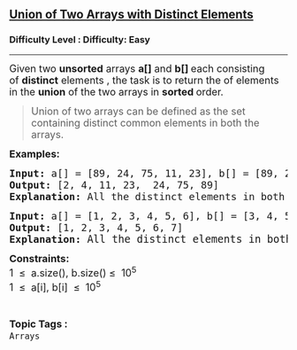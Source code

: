 <h2><a href="https://www.geeksforgeeks.org/problems/union-of-two-arrays-with-distinct-elements/1?page=1&category=Arrays,Strings&difficulty=Easy&status=solved,unsolved,attempted&sortBy=accuracy">Union of Two Arrays with Distinct Elements</a></h2><h3>Difficulty Level : Difficulty: Easy</h3><hr><div class="problems_problem_content__Xm_eO"><p><span style="font-size: 18px;">Given two&nbsp;<strong>unsorted</strong>&nbsp;arrays&nbsp;<strong>a[]</strong>&nbsp;and&nbsp;<strong>b[]&nbsp;</strong>each consisting of&nbsp;<strong>distinct</strong>&nbsp;elements , the task is to return the&nbsp;of elements in the&nbsp;<strong>union</strong> of the two arrays in <strong>sorted </strong>order.</span></p>
<blockquote><span style="font-size: 18px;">Union of two arrays can be defined as the set containing distinct common elements in both the arrays.&nbsp;</span></blockquote>
<p><strong><span style="font-size: 18px;">Examples:</span></strong></p>
<pre><strong><span style="font-size: 18px;">Input: </span></strong><span style="font-size: 18px;">a[] = [89, 24, 75, 11, 23], b[] = [89, 2, 4]</span><br><span style="font-size: 18px;"><strong>Output: </strong>[2, 4, 11, 23,  24, 75, 89]
</span><span style="font-size: 18px;"><strong>Explanation: </strong>All the distinct elements in both arrays.</span></pre>
<pre><strong><span style="font-size: 18px;">Input: </span></strong><span style="font-size: 18px;">a[] = [1, 2, 3, 4, 5, 6], b[] = [3, 4, 5, 6, 7]
<strong>Output: </strong>[1, 2, 3, 4, 5, 6, 7]<strong>
Explanation: </strong></span><span style="font-size: 14pt;">All the distinct elements in both arrays.
</span></pre>
<p><span style="font-size: 18px;"><strong>Constraints:</strong></span><br><span style="font-size: 18px;">1&nbsp; ≤&nbsp; a.size(), b.size() ≤&nbsp; 10<sup>5</sup><br>1&nbsp; ≤&nbsp; a[i], b[i]&nbsp; ≤&nbsp; 10<sup>5</sup></span></p></div><br><p><span style=font-size:18px><strong>Topic Tags : </strong><br><code>Arrays</code>&nbsp;